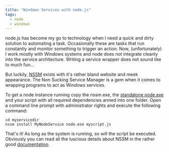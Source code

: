 ```yaml
---
title: "Windows Services with node.js"
tags:
  - node
  - windows  
---
```


node.js has become my go to technology when I need a quick and dirty solution
to automating a task. Occasionally these are tasks that run constantly
and monitor something to trigger an action. Now, (unfortunately) I work mostly 
with Windows systems and node does not integrate cleanly into the service 
architecture. Writing a service wrapper does not sound like to much fun...

But luckily, [NSSM][1] exists with it's rather bland website and meek appearance.
The Non Sucking Service Manager is a gem when it comes to wrapping programs to
act as Windows services.

To get a node instance running copy the nssm.exe, the [standalone node.exe][2] 
and your script with all required dependencies armed into one folder. Open 
a command line prompt with administrator rights and execute the following command:

    cd myservicedir
    nssm install MyNodeService node.exe myscript.js
    
That's it! As long as the system is running, so will the script be executed. 
Obviously you can read all the luscious details about NSSM in the rather good
[documentation][3].

[1]: http://nssm.cc/
[2]: https://nodejs.org/en/download/
[3]: https://nssm.cc/usage
